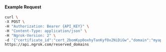 <!-- Code generated for API Clients. DO NOT EDIT. -->

#### Example Request

```bash
curl \
-X POST \
-H "Authorization: Bearer {API_KEY}" \
-H "Content-Type: application/json" \
-H "Ngrok-Version: 2" \
-d '{"certificate_id":"cert_2bomKyp0oxhyTanKyfOx2NiDiGw","domain":"myapp.mydomain.com","region":"us"}' \
https://api.ngrok.com/reserved_domains
```

